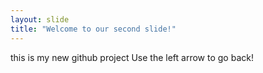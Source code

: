 ```yaml
---
layout: slide
title: "Welcome to our second slide!"
---
```

this is my new github project 
Use the left arrow to go back!
